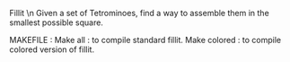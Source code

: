 Fillit \n
Given a set of Tetrominoes, find a way to assemble them in the smallest possible square.

MAKEFILE :
Make all      : to compile standard fillit.
Make colored  : to compile colored version of fillit.
